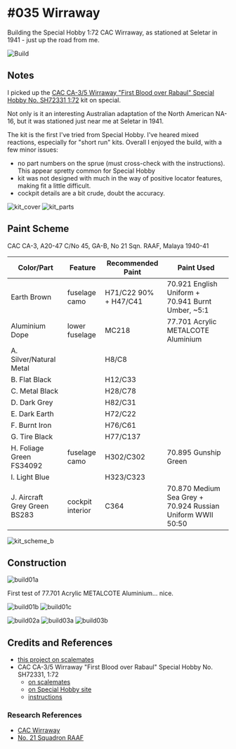 # #035 Wirraway

Building the Special Hobby 1:72 CAC Wirraway, as stationed at Seletar in 1941 - just up the road from me.

![Build](./assets/Wirraway_build.jpg?raw=true)

## Notes

I picked up the
[CAC CA-3/5 Wirraway "First Blood over Rabaul" Special Hobby No. SH72331 1:72](https://www.scalemates.com/kits/special-hobby-sh72331-cac-ca-3-5-wirraway--966331) kit on special.

Not only is it an interesting Australian adaptation of the North American NA-16,
but it was stationed just near me at Seletar in 1941.

The kit is the first I've tried from Special Hobby. I've heared mixed reactions, especially for "short run" kits.
Overall I enjoyed the build, with a few minor issues:

* no part numbers on the sprue (must cross-check with the instructions). This appear spretty common for Special Hobby
* kit was not designed with much in the way of positive locator features, making fit a little difficult.
* cockpit details are a bit crude, doubt the accuracy.

![kit_cover](./assets/kit_cover.jpg?raw=true)
![kit_parts](./assets/kit_parts.jpg?raw=true)

## Paint Scheme

CAC CA-3, A20-47 C/No 45, GA-B, No 21 Sqn. RAAF, Malaya 1940-41

| Color/Part                   | Feature          | Recommended Paint           | Paint Used |
|------------------------------|------------------|-----------------------------|------------|
| Earth Brown                  | fuselage camo    | H71/C22 90% + H47/C41       | 70.921 English Uniform + 70.941 Burnt Umber, ~5:1|
| Aluminium Dope               | lower fuselage   | MC218                       | 77.701 Acrylic METALCOTE Aluminium |
| A. Silver/Natural Metal      |           | H8/C8                       ||
| B. Flat Black                |           | H12/C33                     ||
| C. Metal Black               |           | H28/C78                     ||
| D. Dark Grey                 |           | H82/C31                     ||
| E. Dark Earth                |           | H72/C22                     ||
| F. Burnt Iron                |           | H76/C61                     ||
| G. Tire Black                |           | H77/C137                     ||
| H. Foliage Green FS34092     | fuselage camo    | H302/C302                   |70.895 Gunship Green |
| I. Light Blue                |                  | H323/C323                   ||
| J. Aircraft Grey Green BS283 | cockpit interior | C364            | 70.870 Medium Sea Grey + 70.924 Russian Uniform WWII 50:50 |

![kit_scheme_b](./assets/kit_scheme_b.jpg?raw=true)

## Construction

![build01a](./assets/build01a.jpg?raw=true)

First test of 77.701 Acrylic METALCOTE Aluminium... nice.

![build01b](./assets/build01b.jpg?raw=true)
![build01c](./assets/build01c.jpg?raw=true)

![build02a](./assets/build02a.jpg?raw=true)
![build03a](./assets/build03a.jpg?raw=true)
![build03b](./assets/build03b.jpg?raw=true)

## Credits and References

* [this project on scalemates](https://www.scalemates.com/profiles/mate.php?id=74137&p=projects&project=117577)
* CAC CA-3/5 Wirraway "First Blood over Rabaul" Special Hobby No. SH72331, 1:72
    * [on scalemates](https://www.scalemates.com/kits/special-hobby-sh72331-cac-ca-3-5-wirraway--966331)
    * [on Special Hobby site](https://www.specialhobby.eu/en/our-own-production/cac-ca-3-5-wirraway-first-blood-over-rabaul-1.html)
    * [instructions](./assets/SH72331-instructions.pdf)

### Research References

* [CAC Wirraway](https://en.wikipedia.org/wiki/CAC_Wirraway)
* [No. 21 Squadron RAAF](https://en.wikipedia.org/wiki/No._21_Squadron_RAAF)
